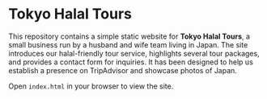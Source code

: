 # Tokyo Halal Tours

This repository contains a simple static website for **Tokyo Halal Tours**, a small business run by a husband and wife team living in Japan. The site introduces our halal-friendly tour service, highlights several tour packages, and provides a contact form for inquiries. It has been designed to help us establish a presence on TripAdvisor and showcase photos of Japan.

Open `index.html` in your browser to view the site.
